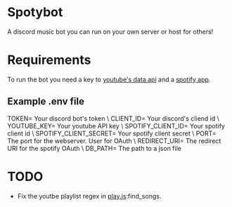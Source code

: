 # Spotybot
A discord music bot you can run on your own server or host for others!

# Requirements
To run the bot you need a key to [youtube's data api](https://developers.google.com/youtube/v3/docs?apix=true) and a [spotify app](https://developer.spotify.com/).

## Example .env file
TOKEN= Your discord bot's token \\
CLIENT_ID= Your discord's cliend id \\
YOUTUBE_KEY= Your youtube API key \\
SPOTIFY_CLIENT_ID= Your spotify client id \\
SPOTIFY_CLIENT_SECRET= Your spotify client secret \\
PORT= The port for the webserver. User for OAuth \\
REDIRECT_URI= The redirect URI for the spotify OAuth \\
DB_PATH= The path to a json file

# TODO
- Fix the youtbe playlist regex in [play.js](https://github.com/diego-oniarti/spotybot2/blob/main/comandi/play.js):find_songs.
